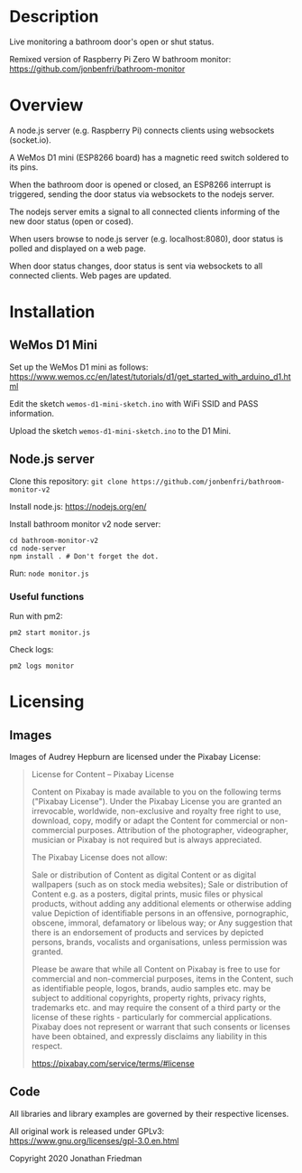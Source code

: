 # Description

Live monitoring a bathroom door's open or shut status.

Remixed version of Raspberry Pi Zero W bathroom monitor: <https://github.com/jonbenfri/bathroom-monitor>

# Overview

A node.js server (e.g. Raspberry Pi) connects clients using websockets (socket.io).

A WeMos D1 mini (ESP8266 board) has a magnetic reed switch soldered to its pins.

When the bathroom door is opened or closed, an ESP8266 interrupt is triggered, sending the door status via websockets to the nodejs server.

The nodejs server emits a signal to all connected clients informing of the new door status (open or cosed).

When users browse to node.js server (e.g. localhost:8080), door status is polled and displayed on a web page.

When door status changes, door status is sent via websockets to all connected clients. Web pages are updated.

# Installation

## WeMos D1 Mini

Set up the WeMos D1 mini as follows:
    <https://www.wemos.cc/en/latest/tutorials/d1/get_started_with_arduino_d1.html>

Edit the sketch `wemos-d1-mini-sketch.ino` with WiFi SSID and PASS information.

Upload the sketch `wemos-d1-mini-sketch.ino` to the D1 Mini.

## Node.js server

Clone this repository: `git clone https://github.com/jonbenfri/bathroom-monitor-v2`

Install node.js: <https://nodejs.org/en/>

Install bathroom monitor v2 node server:
```
cd bathroom-monitor-v2
cd node-server
npm install . # Don't forget the dot.
```

Run: `node monitor.js`

### Useful functions

Run with pm2:
```
pm2 start monitor.js
```

Check logs:
```
pm2 logs monitor
```

# Licensing


## Images

Images of Audrey Hepburn are licensed under the Pixabay License:

>License for Content – Pixabay License
>
>Content on Pixabay is made available to you on the following terms ("Pixabay License"). Under the Pixabay License you are granted an irrevocable, worldwide, non-exclusive and royalty free right to use, download, copy, modify or adapt the Content for commercial or non-commercial purposes. Attribution of the photographer, videographer, musician or Pixabay is not required but is always appreciated.
>
>The Pixabay License does not allow:
>
>    Sale or distribution of Content as digital Content or as digital wallpapers (such as on stock media websites);
>    Sale or distribution of Content e.g. as a posters, digital prints, music files or physical products, without adding any additional elements or otherwise adding value
>    Depiction of identifiable persons in an offensive, pornographic, obscene, immoral, defamatory or libelous way; or
>    Any suggestion that there is an endorsement of products and services by depicted persons, brands, vocalists and organisations, unless permission was granted.
>
>Please be aware that while all Content on Pixabay is free to use for commercial and non-commercial purposes, items in the Content, such as identifiable people, logos, brands, audio samples etc. may be subject to additional copyrights, property rights, privacy rights, trademarks etc. and may require the consent of a third party or the license of these rights - particularly for commercial applications. Pixabay does not represent or warrant that such consents or licenses have been obtained, and expressly disclaims any liability in this respect.
>
><https://pixabay.com/service/terms/#license>

## Code

All libraries and library examples are governed by their respective licenses.

All original work is released under GPLv3: https://www.gnu.org/licenses/gpl-3.0.en.html

Copyright 2020 Jonathan Friedman
